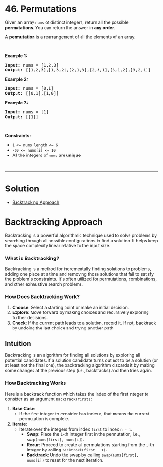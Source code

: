 # 46. Permutations

<p>Given an array <code>nums</code> of distinct integers, return all the possible <strong>permutations</strong>. You can return the answer in <strong>any order</strong>.</p>

A <strong>permutation</strong> is a rearrangement of all the elements of an array.

<p>&nbsp;</p>
<p><strong class="example">Example 1:</strong></p>
<pre><strong>Input:</strong> nums = [1,2,3]
<strong>Output:</strong> [[1,2,3],[1,3,2],[2,1,3],[2,3,1],[3,1,2],[3,2,1]]
</pre><p><strong class="example">Example 2:</strong></p>
<pre><strong>Input:</strong> nums = [0,1]
<strong>Output:</strong> [[0,1],[1,0]]
</pre><p><strong class="example">Example 3:</strong></p>
<pre><strong>Input:</strong> nums = [1]
<strong>Output:</strong> [[1]]
</pre>
<p>&nbsp;</p>
<p><strong>Constraints:</strong></p>

<ul>
	<li><code>1 &lt;= nums.length &lt;= 6</code></li>
	<li><code>-10 &lt;= nums[i] &lt;= 10</code></li>
	<li>All the integers of <code>nums</code> are <strong>unique</strong>.</li>
</ul>

<br>

---

# Solution
- [Backtracking Approach](#backtracking-approach)

# **Backtracking Approach**

Backtracking is a powerful algorithmic technique used to solve problems by searching through all possible configurations to find a solution. It helps keep the space complexity linear relative to the input size.

### What is Backtracking?

Backtracking is a method for incrementally finding solutions to problems, adding one piece at a time and removing those solutions that fail to satisfy the problem's constraints. It's often utilized for permutations, combinations, and other exhaustive search problems.

### How Does Backtracking Work?

1. **Choose**: Select a starting point or make an initial decision.
2. **Explore**: Move forward by making choices and recursively exploring further decisions.
3. **Check**: If the current path leads to a solution, record it. If not, backtrack by undoing the last choice and trying another path.

## **Intuition**

Backtracking is an algorithm for finding all solutions by exploring all potential candidates. If a solution candidate turns out not to be a solution (or at least not the final one), the backtracking algorithm discards it by making some changes at the previous step (i.e., backtracks) and then tries again.

### **How Backtracking Works**

Here is a backtrack function which takes the index of the first integer to consider as an argument `backtrack(first)`:

1. **Base Case**: 
   - If the first integer to consider has index `n`, that means the current permutation is complete.
2. **Iterate**:
   - Iterate over the integers from index `first` to index `n - 1`.
     - **Swap**: Place the `i`-th integer first in the permutation, i.e., `swap(nums[first], nums[i])`.
     - **Recur**: Proceed to create all permutations starting from the `i`-th integer by calling `backtrack(first + 1)`.
     - **Backtrack**: Undo the swap by calling `swap(nums[first], nums[i])` to reset for the next iteration.
